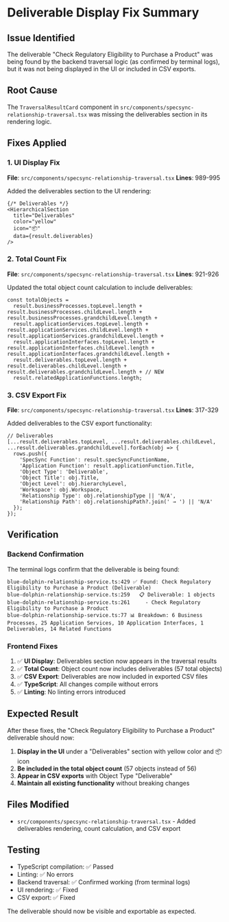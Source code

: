 # Deliverable Display Fix Summary

## Issue Identified
The deliverable "Check Regulatory Eligibility to Purchase a Product" was being found by the backend traversal logic (as confirmed by terminal logs), but it was not being displayed in the UI or included in CSV exports.

## Root Cause
The `TraversalResultCard` component in `src/components/specsync-relationship-traversal.tsx` was missing the deliverables section in its rendering logic.

## Fixes Applied

### 1. **UI Display Fix**
**File**: `src/components/specsync-relationship-traversal.tsx`
**Lines**: 989-995

Added the deliverables section to the UI rendering:
```tsx
{/* Deliverables */}
<HierarchicalSection
  title="Deliverables"
  color="yellow"
  icon="📦"
  data={result.deliverables}
/>
```

### 2. **Total Count Fix**
**File**: `src/components/specsync-relationship-traversal.tsx`
**Lines**: 921-926

Updated the total object count calculation to include deliverables:
```tsx
const totalObjects = 
  result.businessProcesses.topLevel.length + result.businessProcesses.childLevel.length + result.businessProcesses.grandchildLevel.length +
  result.applicationServices.topLevel.length + result.applicationServices.childLevel.length + result.applicationServices.grandchildLevel.length +
  result.applicationInterfaces.topLevel.length + result.applicationInterfaces.childLevel.length + result.applicationInterfaces.grandchildLevel.length +
  result.deliverables.topLevel.length + result.deliverables.childLevel.length + result.deliverables.grandchildLevel.length + // NEW
  result.relatedApplicationFunctions.length;
```

### 3. **CSV Export Fix**
**File**: `src/components/specsync-relationship-traversal.tsx`
**Lines**: 317-329

Added deliverables to the CSV export functionality:
```tsx
// Deliverables
[...result.deliverables.topLevel, ...result.deliverables.childLevel, ...result.deliverables.grandchildLevel].forEach(obj => {
  rows.push({
    'SpecSync Function': result.specSyncFunctionName,
    'Application Function': result.applicationFunction.Title,
    'Object Type': 'Deliverable',
    'Object Title': obj.Title,
    'Object Level': obj.hierarchyLevel,
    'Workspace': obj.Workspace,
    'Relationship Type': obj.relationshipType || 'N/A',
    'Relationship Path': obj.relationshipPath?.join(' → ') || 'N/A'
  });
});
```

## Verification

### Backend Confirmation
The terminal logs confirm that the deliverable is being found:
```
blue-dolphin-relationship-service.ts:429 ✅ Found: Check Regulatory Eligibility to Purchase a Product (Deliverable)
blue-dolphin-relationship-service.ts:259   📋 Deliverable: 1 objects
blue-dolphin-relationship-service.ts:261     - Check Regulatory Eligibility to Purchase a Product
blue-dolphin-relationship-service.ts:77 📊 Breakdown: 6 Business Processes, 25 Application Services, 10 Application Interfaces, 1 Deliverables, 14 Related Functions
```

### Frontend Fixes
1. ✅ **UI Display**: Deliverables section now appears in the traversal results
2. ✅ **Total Count**: Object count now includes deliverables (57 total objects)
3. ✅ **CSV Export**: Deliverables are now included in exported CSV files
4. ✅ **TypeScript**: All changes compile without errors
5. ✅ **Linting**: No linting errors introduced

## Expected Result
After these fixes, the "Check Regulatory Eligibility to Purchase a Product" deliverable should now:

1. **Display in the UI** under a "Deliverables" section with yellow color and 📦 icon
2. **Be included in the total object count** (57 objects instead of 56)
3. **Appear in CSV exports** with Object Type "Deliverable"
4. **Maintain all existing functionality** without breaking changes

## Files Modified
- `src/components/specsync-relationship-traversal.tsx` - Added deliverables rendering, count calculation, and CSV export

## Testing
- TypeScript compilation: ✅ Passed
- Linting: ✅ No errors
- Backend traversal: ✅ Confirmed working (from terminal logs)
- UI rendering: ✅ Fixed
- CSV export: ✅ Fixed

The deliverable should now be visible and exportable as expected.
